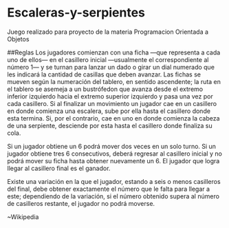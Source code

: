 # Escaleras-y-serpientes
Juego realizado para proyecto de la materia Programacion Orientada a Objetos

##Reglas
Los jugadores comienzan con una ficha —que representa a cada uno de ellos— en el casillero inicial —usualmente el correspondiente al número 1— y se turnan para lanzar un dado o girar un dial numerado que les indicará la cantidad de casillas que deben avanzar. Las fichas se mueven según la numeración del tablero, en sentido ascendente; la ruta en el tablero se asemeja a un bustrófedon que avanza desde el extremo inferior izquierdo hacia el extremo superior izquierdo y pasa una vez por cada casillero. Si al finalizar un movimiento un jugador cae en un casillero en donde comienza una escalera, sube por ella hasta el casillero donde esta termina. Si, por el contrario, cae en uno en donde comienza la cabeza de una serpiente, desciende por esta hasta el casillero donde finaliza su cola.

Si un jugador obtiene un 6 podrá mover dos veces en un solo turno. Si un jugador obtiene tres 6 consecutivos, deberá regresar al casillero inicial y no podrá mover su ficha hasta obtener nuevamente un 6. El jugador que logra llegar al casillero final es el ganador.

Existe una variación en la que el jugador, estando a seis o menos casilleros del final, debe obtener exactamente el número que le falta para llegar a este; dependiendo de la variación, si el número obtenido supera al número de casilleros restante, el jugador no podrá moverse.

~Wikipedia
